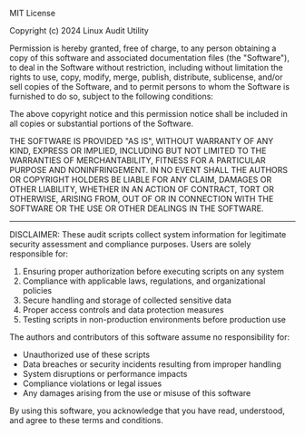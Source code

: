 MIT License

Copyright (c) 2024 Linux Audit Utility

Permission is hereby granted, free of charge, to any person obtaining a copy
of this software and associated documentation files (the "Software"), to deal
in the Software without restriction, including without limitation the rights
to use, copy, modify, merge, publish, distribute, sublicense, and/or sell
copies of the Software, and to permit persons to whom the Software is
furnished to do so, subject to the following conditions:

The above copyright notice and this permission notice shall be included in all
copies or substantial portions of the Software.

THE SOFTWARE IS PROVIDED "AS IS", WITHOUT WARRANTY OF ANY KIND, EXPRESS OR
IMPLIED, INCLUDING BUT NOT LIMITED TO THE WARRANTIES OF MERCHANTABILITY,
FITNESS FOR A PARTICULAR PURPOSE AND NONINFRINGEMENT. IN NO EVENT SHALL THE
AUTHORS OR COPYRIGHT HOLDERS BE LIABLE FOR ANY CLAIM, DAMAGES OR OTHER
LIABILITY, WHETHER IN AN ACTION OF CONTRACT, TORT OR OTHERWISE, ARISING FROM,
OUT OF OR IN CONNECTION WITH THE SOFTWARE OR THE USE OR OTHER DEALINGS IN THE
SOFTWARE.

---

DISCLAIMER:
These audit scripts collect system information for legitimate security assessment
and compliance purposes. Users are solely responsible for:

1. Ensuring proper authorization before executing scripts on any system
2. Compliance with applicable laws, regulations, and organizational policies
3. Secure handling and storage of collected sensitive data
4. Proper access controls and data protection measures
5. Testing scripts in non-production environments before production use

The authors and contributors of this software assume no responsibility for:
- Unauthorized use of these scripts
- Data breaches or security incidents resulting from improper handling
- System disruptions or performance impacts
- Compliance violations or legal issues
- Any damages arising from the use or misuse of this software

By using this software, you acknowledge that you have read, understood, and
agree to these terms and conditions.